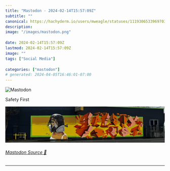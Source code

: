 ```yaml
---
title: "Mastodon - 2024-02-14T15:57:09Z"
subtitle: ""
canonical: https://hachyderm.io/users/mweagle/statuses/111930653396970320
description:
image: "/images/mastodon.png"

date: 2024-02-14T15:57:09Z
lastmod: 2024-02-14T15:57:09Z
image: ""
tags: ["Social Media"]

categories: ["mastodon"]
# generated: 2024-04-05T16:46:01-07:00
---
```

![Mastodon](/images/mastodon.png)

<p>Safety First</p>

![Street art of a woman wearing a respirator mask and block letter that read “safety first”. ](f56903ab69b2346b.jpeg)

###### [Mastodon Source 🐘](https://hachyderm.io/@mweagle/111930653396970320)

___
